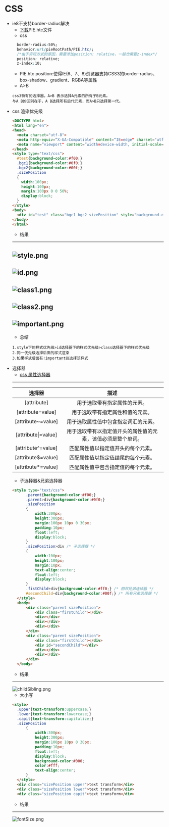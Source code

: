 # CSS
+ ie8不支持border-radius解决
  + [下载](http://css3pie.com/download/)PIE.htc文件
  + css
  ```css
    border-radius:50%;
    behavior:url(pieRootPath/PIE.htc);
    /*由于实现方式的原因，需要添加position: relative，一般也需要z-index*/
    position: relative;
    z-index:10;
  ```
  + PIE.htc position:使得IE(6、7、8)浏览器支持CSS3的border-radius、box-shadow、gradient、RGBA等属性
  + A>B
  ```
  css3特有的选择器，A>B 表示选择A元素的所有子B元素。
  与A B的区别在于，A B选择所有后代元素，而A>B只选择第一代。
  ```
+ css 渲染优先级
  ```html
  <DOCTYPE html>
  <html lang="en">
  <head>
    <meta charset="utf-8">
    <meta http-equiv=“X-UA-Compatible" content=“IE=edge" charset="utf-8">
    <meta name=“viewport" content=“width=device-width, initial-scale=1">
  </head>
  <style type="text/css">
    #test{background-color:#f00;}
    .bgc1{background-color:#0f0;}
    .bgc2{background-color:#00f;}
    .sizePosition
    {
      width:100px;
      height:100px;
      margin:100px 0 0 50%;
      display:block;
    }
  </style>
  <body>
    <div id="test" class="bgc1 bgc2 sizePosition" style="background-color:#ff0;"></div>
  </body>
  </html>
  ```
  + 结果
  ---
  ![style.png](pictures/cssPriority/style.png)
   ---
  ![id.png](pictures/cssPriority/id.png)
   ---
  ![class1.png](pictures/cssPriority/class1.png)
   ---
  ![class2.png](pictures/cssPriority/class2.png)
  ---
  ![important.png](pictures/cssPriority/important.png)
  ---
  + 总结
  ```
  1.style下的样式优先级>id选择器下的样式优先级>class选择器下的样式优先级
  2.同一优先级选择后面的样式渲染
  3.如果样式后面有!important则选择该样式
  ```
+ 选择器
  + [css 属性选择器](http://www.w3school.com.cn/css/css_selector_attribute.asp)
  ---
  |选择器|描述|
  |:---:|:---:|
  |[attribute]|用于选取带有指定属性的元素。|
  |[attribute=value]|用于选取带有指定属性和值的元素。|
  |[attribute~=value]|用于选取属性值中包含指定词汇的元素。|
  |[attribute\|=value]|用于选取带有以指定值开头的属性值的元素，该值必须是整个单词。|
  |[attribute^=value]|匹配属性值以指定值开头的每个元素。|
  |[attribute$=value]|匹配属性值以指定值结尾的每个元素。|
  |[attribute*=value]|匹配属性值中包含指定值的每个元素。|
  + 子选择器&兄弟选择器
  ```html
  <style type="text/css">
		.parent{background-color:#f00;}
		.parent>div{background-color:#0f0;}
		.sizePosition
		{
			width:300px;
			height:300px;
			margin:100px 10px 0 30px;
			padding:10px;
			float:left;
			display:block;
		}
		.sizePosition>div /* 子选择器 */
		{
			width:100px;
			height:100px;
			margin:10px;
			text-align:center;
			float:left;
			display:block;
		}
		.fistChild+div{background-color:#ff0;} /* 相邻兄弟选择器 */
		#secondChild~div{background-color:#00f;} /* 所有兄弟选择器 */
	</style>
	<body>
		<div class="parent sizePosition">
			<div class="firstChild"></div>
			<div></div>
			<div></div>
			<div></div>
		</div>
		<div class="parent sizePosition">
			<div class="firstChild"></div>
			<div id="secondChild"></div>
			<div></div>
			<div></div>
		</div>
	</body>
  ```
  + 结果
  ---
  ![childSibling.png](pictures/cssPriority/childSibling.png)
  + 大小写
  ```html
  <style>
	.upper{text-transform:uppercase;}
	.lower{text-transform:lowercase;}
	.capit{text-transform:capitalize;}
	.sizePosition
		{
			width:300px;
			height:300px;
			margin:100px 10px 0 30px;
			padding:10px;
			float:left;
			display:block;
			background-color:#000;
			color:#fff;
			text-align:center;
		}
	</style>
	<div class="sizePosition upper">text transform</div>
	<div class="sizePosition lower">text transform</div>
	<div class="sizePosition capit">text transform</div>
  ```
  + 结果
  ---
  ![fontSize.png](pictures/cssPriority/fontSize.png)

